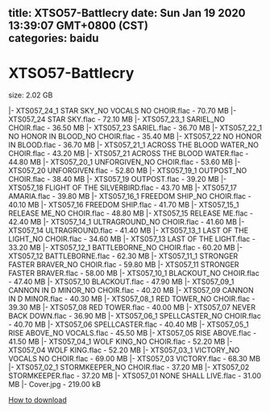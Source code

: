 
title: XTSO57-Battlecry
date: Sun Jan 19 2020 13:39:07 GMT+0800 (CST)    
categories: baidu
---

# XTSO57-Battlecry
size: 2.02 GB
 
 
|- XTS057_24_1 STAR SKY_NO VOCALS NO CHOIR.flac - 70.70 MB
|- XTS057_24 STAR SKY.flac - 72.10 MB
|- XTS057_23_1 SARIEL_NO CHOIR.flac - 36.50 MB
|- XTS057_23 SARIEL.flac - 36.70 MB
|- XTS057_22_1 NO HONOR IN BLOOD_NO CHOIR.flac - 35.40 MB
|- XTS057_22 NO HONOR IN BLOOD.flac - 36.70 MB
|- XTS057_21_1 ACROSS THE BLOOD WATER_NO CHOIR.flac - 43.20 MB
|- XTS057_21 ACROSS THE BLOOD WATER.flac - 44.80 MB
|- XTS057_20_1 UNFORGIVEN_NO CHOIR.flac - 53.60 MB
|- XTS057_20 UNFORGIVEN.flac - 52.80 MB
|- XTS057_19_1 OUTPOST_NO CHOIR.flac - 38.40 MB
|- XTS057_19 OUTPOST.flac - 39.20 MB
|- XTS057_18 FLIGHT OF THE SILVERBIRD.flac - 43.70 MB
|- XTS057_17 AMARIA.flac - 39.80 MB
|- XTS057_16_1 FREEDOM SHIP_NO CHOIR.flac - 40.10 MB
|- XTS057_16 FREEDOM SHIP.flac - 41.70 MB
|- XTS057_15_1 RELEASE ME_NO CHOIR.flac - 48.80 MB
|- XTS057_15 RELEASE ME.flac - 42.40 MB
|- XTS057_14_1 ULTRAGROUND_NO CHOIR.flac - 41.60 MB
|- XTS057_14 ULTRAGROUND.flac - 41.40 MB
|- XTS057_13_1 LAST OF THE LIGHT_NO CHOIR.flac - 34.60 MB
|- XTS057_13 LAST OF THE LIGHT.flac - 33.20 MB
|- XTS057_12_1 BATTLEBORNE_NO CHOIR.flac - 60.20 MB
|- XTS057_12 BATTLEBORNE.flac - 62.30 MB
|- XTS057_11_1 STRONGER FASTER BRAVER_NO CHOIR.flac - 59.80 MB
|- XTS057_11 STRONGER FASTER BRAVER.flac - 58.00 MB
|- XTS057_10_1 BLACKOUT_NO CHOIR.flac - 47.40 MB
|- XTS057_10 BLACKOUT.flac - 47.90 MB
|- XTS057_09_1 CANNON IN D MINOR_NO CHOIR.flac - 40.20 MB
|- XTS057_09 CANNON IN D MINOR.flac - 40.30 MB
|- XTS057_08_1 RED TOWER_NO CHOIR.flac - 39.30 MB
|- XTS057_08 RED TOWER.flac - 40.00 MB
|- XTS057_07 NEVER BACK DOWN.flac - 36.90 MB
|- XTS057_06_1 SPELLCASTER_NO CHOIR.flac - 40.70 MB
|- XTS057_06 SPELLCASTER.flac - 40.40 MB
|- XTS057_05_1 RISE ABOVE_NO VOCALS.flac - 45.50 MB
|- XTS057_05 RISE ABOVE.flac - 41.50 MB
|- XTS057_04_1 WOLF KING_NO CHOIR.flac - 52.20 MB
|- XTS057_04 WOLF KING.flac - 52.20 MB
|- XTS057_03_1 VICTORY_NO VOCALS NO CHOIR.flac - 69.00 MB
|- XTS057_03 VICTORY.flac - 68.30 MB
|- XTS057_02_1 STORMKEEPER_NO CHOIR.flac - 37.20 MB
|- XTS057_02 STORMKEEPER.flac - 37.20 MB
|- XTS057_01 NONE SHALL LIVE.flac - 31.00 MB
|- Cover.jpg - 219.00 kB

[How to download](https://bpcam.bemobtrk.com/go/2ceec3aa-1ca2-46d6-b9ff-aaa5c184517c?jno=2457)